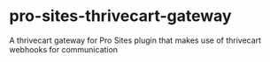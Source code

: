 # pro-sites-thrivecart-gateway
A thrivecart gateway for Pro Sites plugin that makes use of thrivecart webhooks for communication
